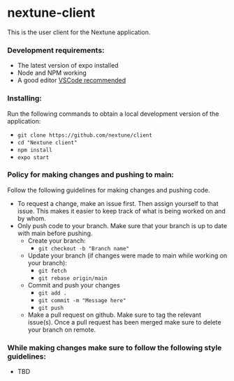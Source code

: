 # nextune-client

This is the user client for the Nextune application.

### Development requirements:
- The latest version of expo installed
- Node and NPM working
- A good editor [VSCode recommended](https://code.visualstudio.com/download)

### Installing:
Run the following commands to obtain a local development version of the application:
- `git clone https://github.com/nextune/client`
- `cd "Nextune client"`
- `npm install`
- `expo start`

### Policy for making changes and pushing to main:
Follow the following guidelines for making changes and pushing code.
- To request a change, make an issue first. Then assign yourself to that issue. This makes it easier to keep track of what is being worked on and by whom.
- Only push code to your branch. Make sure that your branch is up to date with main before pushing.
    - Create your branch:
        - `git checkout -b "Branch name"`
    - Update your branch (if changes were made to main while working on your branch):
        - `git fetch`
        - `git rebase origin/main`
    - Commit and push your changes
        - `git add .`
        - `git commit -m "Message here"`
        - `git push`
    - Make a pull request on github. Make sure to tag the relevant issue(s). Once a pull request has been merged make sure to delete your branch on remote.
    
### While making changes make sure to follow the following style guidelines:
- TBD